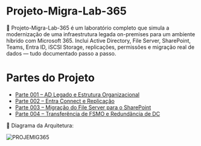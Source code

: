 # Projeto-Migra-Lab-365
🔧 Projeto-Migra-Lab-365 é um laboratório completo que simula a modernização de uma infraestrutura legada on-premises para um ambiente híbrido com Microsoft 365. Inclui Active Directory, File Server, SharePoint, Teams, Entra ID, iSCSI Storage, replicações, permissões e migração real de dados — tudo documentado passo a passo.

# Partes do Projeto

- [Parte 001 – AD Legado e Estrutura Organizacional](parte-001_AD-legado.md)
- [Parte 002 – Entra Connect e Replicação](parte-002_replicacao-EntraConnect.md)
- [Parte 003 – Migração do File Server para o SharePoint](parte-003_migracao-SharePoint.md)
- [Parte 004 – Transferência de FSMO e Redundância de DC](parte-004_transferencia-FSMO.md)

📌 Diagrama da Arquitetura:  

![PROJEMIG365](https://github.com/user-attachments/assets/1c5f2e23-7d46-4e0b-adfd-be9c4cde6305)
